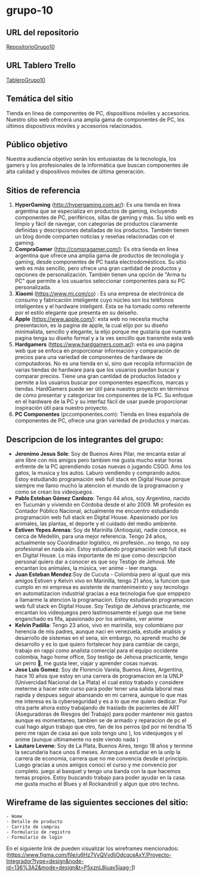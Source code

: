 # grupo-10

## URL del repositorio

[RepositorioGrupo10](https://github.com/0623CIFSNCN05LAED/grupo-10)

## URL Tablero Trello

[TableroGrupo10](https://trello.com/b/StaSBT8I/proyectointegradorg10)

## Temática del sitio

Tienda en línea de componentes de PC, dispositivos móviles y accesorios.  
Nuestro sitio web ofrecerá una amplia gama de componentes de PC, los últimos dispositivos móviles y accesorios relacionados.

## Público objetivo

Nuestra audiencia objetivo serán los entusiastas de la tecnología, los gamers y los profesionales de la informática que buscan componentes de alta calidad y dispositivos móviles de última generación.

## Sitios de referencia

1. **HyperGaming** (http://hypergaming.com.ar/): Es una tienda en línea argentina que se especializa en productos de gaming, incluyendo componentes de PC, periféricos, sillas de gaming y más. Su sitio web es limpio y fácil de navegar, con categorías de productos claramente definidas y descripciones detalladas de los productos. También tienen un blog donde comparten noticias y reseñas relacionadas con el gaming.
2. **CompraGamer** (http://compragamer.com/): Es otra tienda en línea argentina que ofrece una amplia gama de productos de tecnología y gaming, desde componentes de PC hasta electrodomésticos. Su sitio web es más sencillo, pero ofrece una gran cantidad de productos y opciones de personalización. También tienen una opción de "Arma tu PC" que permite a los usuarios seleccionar componentes para su PC personalizada.
3. **Xiaomi** (https://www.mi.com/co) : Es una empresa de electrónica de consumo y fabricación inteligente cuyo núcleo son los teléfonos inteligentes y el hardware inteligent. Esta se ha tomado como referente por el estilo elegante que presenta en su deiseño.
4. **Apple** (https://www.apple.com/): esta web no necesita mucha presentacion, es la pagina de apple, la cual elijo por su diseño minimalista, sencillo y elegante, la elijo porque me gustaria que nuestra pagina tenga su diseño formal y a la ves sencillo que transmite esta web
5. **Hardgamers** (https://www.hardgamers.com.ar/): esta es una página web que se enfoca en proporcionar información y comparación de precios para una variedad de componentes de hardware de computadoras. No es una tienda en sí, sino que recopila información de varias tiendas de hardware para que los usuarios puedan buscar y comparar precios. Tiene una gran cantidad de productos listados y permite a los usuarios buscar por componentes específicos, marcas y tiendas.
   HardGamers puede ser útil para nuestro proyecto en términos de cómo presentar y categorizar los componentes de la PC. Su enfoque en el hardware de la PC y su interfaz fácil de usar puede proporcionar inspiración útil para nuestro proyecto.
6. **PC Componentes** (pccomponentes.com): Tienda en línea española de componentes de PC, ofrece una gran variedad de productos y marcas.

## Descripcion de los integrantes del grupo:

- **Jeronimo Jesus Sole**: Soy de Buenos Aires Pilar, me encanta estar al aire libre con mis amigos pero tambien me gusta mucho estar horas enfrente de la PC aprendiendo cosas nuevas o jugando CSGO. Amo los gatos, la musica y los autos. Laburo vendiendo y comprando autos. Estoy estudiando programación web full stack en Digital House porque siempre me llamo mucho la atencion el mundo de la programacion y como se crean los videojuegos.
- **Pablo Esteban Gómez Cardozo**: Tengo 44 años, soy Argentino, nacido en Tucumán y viviendo en Córdoba desde el año 2009. Mi profesión es Contador Público Nacional, actualmente me encuentro estudiando programación web full stack en Digital House. Apasionado por los animales, las plantas, el deporte y el cuidado del medio ambiente.
- **Estiven Yepes Arenas**: Soy de Marinilla (Antioquia), nadie conoce, es cerca de Medellín, para una mejor referencia. Tengo 24 años, actualmente soy Coordinador logístico, mi profesión...no tengo, no soy profesional en nada aún. Estoy estudiando programación web full stack en Digital House. Lo más importante de mí que como descripción personal quiero dar a conocer es que soy Testigo de Jehová. Me encantan los animales, la música, ver anime - leer manga.
- **Juan Esteban Mendez**:Soy de Cucuta - Colombia pero al igual que mis amigos Estiven y Kelvin vivo en Marinilla, tengo 21 años, la funcion que cumplo en mi empresa es asistente de mantenimeinto y soy tecnologo en automatizacion industrial gracias a esa tecnologia fue que emppezo a llamarme la atencion la programacion. Estoy estudiando programacion web full stack en Digital House. Soy Testigo de Jehova practicante, me encantan los videojuegos pero lastimosamente el juego que me tiene enganchado es fifa, apasionado por los animales, ver anime
- **Kelvin Padilla**: Tengo 23 años, vivo en marinilla, soy colombiano por herencia de mis padres, aunque naci en venezuela, estudie analisis y desarrollo de sistemas en el sena, sin embargo, no aprendi mucho de desarrollo y es lo que quiero fortalecer hoy para cambiar de cargo, trabajo en rappi como analista comercial para el equipo occidente colombia, hago home office, Soy testigo de Jehova practicante, tengo un perro :dog:, me gusta leer, viajar y aprender cosas nuevas.
- **Jose Luis Gomez**: Soy de Florencio Varela, Buenos Aires, Argentina, hace 10 años que estoy en una carrera de programacion en la UNLP (Univercidad Nacional de La Plata) el cual estoy trabado y considere meterme a hacer este curso para poder tener una salida laboral mas rapida y despues seguir abansando en mi carrera, aunque lo que mas me interesa es la cyberseguridad y es a lo que me quiero dedicar. Por otra parte ahora estoy trabajando de traslado de pacientes de ART (Aseguradoras de Riesgos del Trabajo) para poder mantener mis gastos aunque es momentaneo, tambien se de armado y reparacion de pc el cual hago algun trabajo que otro, fan de los perros (pd por mi tendria 15 pero me rajan de casa asi que solo tengo uno ), los videojuegos y el anime (aunque ultimamente no este viendo nada )
- **Lautaro Levene**: Soy de La Plata, Buenos Aires, tengo 18 años y termine la secundaria hace unos 6 meses. Arranque a estudiar en la unlp la carrera de economia, carrera que no me convencia desde el principio. Luego gracias a unos amigos conoci el curso y me convencio por completo. juego al basquet y tengo una banda con la que hacemos temas propios. Estoy buscando trabajo para poder ayudar en la casa. me gusta mucho el Blues y el Rockandroll y algun que otro techno.

## Wireframe de las siguientes secciones del sitio:

    - Home
    - Detalle de producto
    - Carrito de compras
    - Formulario de registro
    - Formulario de login

En el siguiente link de pueden visualizar los wireframes mencionados: (https://www.figma.com/file/u6Hz7VyQVvdIiOdcqceAxY/Proyecto-Integrador?type=design&node-id=136%3A2&mode=design&t=P5xznL8juav5jaag-1)
